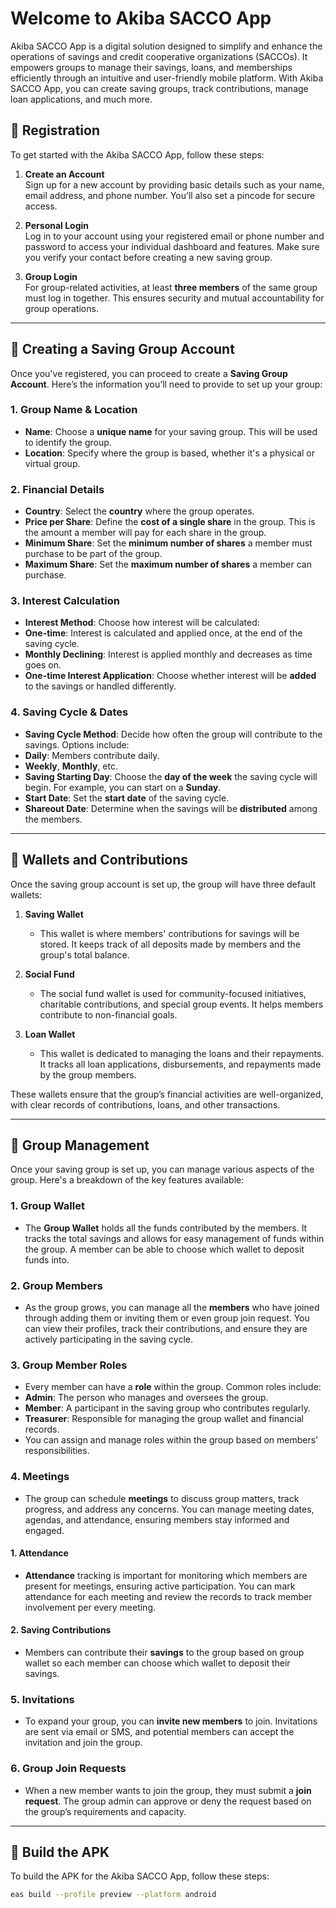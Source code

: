 # Welcome to Akiba SACCO App

Akiba SACCO App is a digital solution designed to simplify and enhance the operations of savings and credit cooperative organizations (SACCOs). It empowers groups to manage their savings, loans, and memberships efficiently through an intuitive and user-friendly mobile platform. With Akiba SACCO App, you can create saving groups, track contributions, manage loan applications, and much more.

## 📝 Registration

To get started with the Akiba SACCO App, follow these steps:

1. **Create an Account**  
   Sign up for a new account by providing basic details such as your name, email address, and phone number. You’ll also set a pincode for secure access.

2. **Personal Login**  
   Log in to your account using your registered email or phone number and password to access your individual dashboard and features. Make sure you verify your contact before creating a new saving group.

3. **Group Login**  
   For group-related activities, at least **three members** of the same group must log in together. This ensures security and mutual accountability for group operations.

---

## 🏦 Creating a Saving Group Account

Once you've registered, you can proceed to create a **Saving Group Account**. Here’s the information you’ll need to provide to set up your group:

### 1. **Group Name & Location**

- **Name**: Choose a **unique name** for your saving group. This will be used to identify the group.
- **Location**: Specify where the group is based, whether it's a physical or virtual group.

### 2. **Financial Details**

- **Country**: Select the **country** where the group operates.
- **Price per Share**: Define the **cost of a single share** in the group. This is the amount a member will pay for each share in the group.
- **Minimum Share**: Set the **minimum number of shares** a member must purchase to be part of the group.
- **Maximum Share**: Set the **maximum number of shares** a member can purchase.

### 3. **Interest Calculation**

- **Interest Method**: Choose how interest will be calculated:
- **One-time**: Interest is calculated and applied once, at the end of the saving cycle.
- **Monthly Declining**: Interest is applied monthly and decreases as time goes on.
- **One-time Interest Application**: Choose whether interest will be **added** to the savings or handled differently.

### 4. **Saving Cycle & Dates**

- **Saving Cycle Method**: Decide how often the group will contribute to the savings. Options include:
- **Daily**: Members contribute daily.
- **Weekly**, **Monthly**, etc.
- **Saving Starting Day**: Choose the **day of the week** the saving cycle will begin. For example, you can start on a **Sunday**.
- **Start Date**: Set the **start date** of the saving cycle.
- **Shareout Date**: Determine when the savings will be **distributed** among the members.

---

## 🏦 Wallets and Contributions

Once the saving group account is set up, the group will have three default wallets:

1. **Saving Wallet**  
   - This wallet is where members' contributions for savings will be stored. It keeps track of all deposits made by members and the group's total balance.

2. **Social Fund**  
   - The social fund wallet is used for community-focused initiatives, charitable contributions, and special group events. It helps members contribute to non-financial goals.

3. **Loan Wallet**  
   - This wallet is dedicated to managing the loans and their repayments. It tracks all loan applications, disbursements, and repayments made by the group members.

These wallets ensure that the group’s financial activities are well-organized, with clear records of contributions, loans, and other transactions.

---

## 💼 Group Management

Once your saving group is set up, you can manage various aspects of the group. Here's a breakdown of the key features available:

### 1. **Group Wallet**  

- The **Group Wallet** holds all the funds contributed by the members. It tracks the total savings and allows for easy management of funds within the group. A member can be able to choose which wallet to deposit funds into.

### 2. **Group Members**

- As the group grows, you can manage all the **members** who have joined through adding them or inviting them or even group join request. You can view their profiles, track their contributions, and ensure they are actively participating in the saving cycle.

### 3. **Group Member Roles**  

- Every member can have a **role** within the group. Common roles include:
- **Admin**: The person who manages and oversees the group.
- **Member**: A participant in the saving group who contributes regularly.
- **Treasurer**: Responsible for managing the group wallet and financial records.
- You can assign and manage roles within the group based on members’ responsibilities.

### 4. **Meetings**  

- The group can schedule **meetings** to discuss group matters, track progress, and address any concerns. You can manage meeting dates, agendas, and attendance, ensuring members stay informed and engaged.

#### 1. **Attendance**  

- **Attendance** tracking is important for monitoring which members are present for meetings, ensuring active participation. You can mark attendance for each meeting and review the records to track member involvement per every meeting.

#### 2. **Saving Contributions**  

- Members can contribute their **savings** to the group based on group wallet so each member can choose which wallet to deposit their savings.

### 5. **Invitations**  

- To expand your group, you can **invite new members** to join. Invitations are sent via email or SMS, and potential members can accept the invitation and join the group.

### 6. **Group Join Requests**  

- When a new member wants to join the group, they must submit a **join request**. The group admin can approve or deny the request based on the group’s requirements and capacity.

---

## 🚀 Build the APK

To build the APK for the Akiba SACCO App, follow these steps:

```bash
eas build --profile preview --platform android
